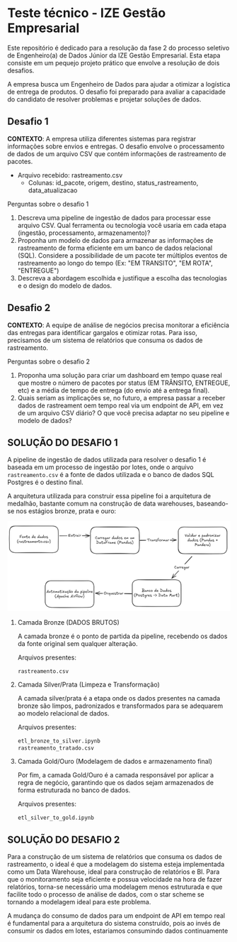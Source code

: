 # Teste técnico - IZE Gestão Empresarial

Este repositório é dedicado para a resolução da fase 2 do processo seletivo de Engenheiro(a) de Dados Júnior da IZE Gestão Empresarial. Esta etapa consiste em um pequejo projeto prático que envolve a resolução de dois desafios.

A empresa busca um Engenheiro de Dados para ajudar a otimizar a logística de entrega de produtos. O desafio foi preparado para avaliar a capacidade do candidato de resolver problemas e projetar soluções de dados.

## Desafio 1 

**CONTEXTO**: A empresa utiliza diferentes sistemas para registrar informações sobre envios e entregas. O desafio envolve o processamento de dados de um arquivo CSV que contém informações de rastreamento de pacotes. 

-   Arquivo recebido: rastreamento.csv
    - Colunas: id_pacote, origem, destino, status_rastreamento, data_atualizacao 

Perguntas sobre o desafio 1 

1.  Descreva uma pipeline de ingestão de dados para processar esse arquivo CSV. Qual ferramenta ou tecnologia você usaria em cada etapa (ingestão, processamento, armazenamento)?
2.  Proponha um modelo de dados para armazenar as informações de rastreamento de forma eficiente em um banco de dados relacional (SQL). Considere a possibilidade de um pacote ter múltiplos eventos de rastreamento ao longo do tempo (Ex: "EM TRANSITO", "EM ROTA", "ENTREGUE")
3.  Descreva a abordagem escolhida e justifique a escolha das tecnologias e o design do modelo de dados. 

## Desafio 2 

**CONTEXTO**: A equipe de análise de negócios precisa monitorar a eficiência das entregas para identificar gargalos e otimizar rotas. Para isso, precisamos de um sistema de relatórios que consuma os dados de rastreamento.

Perguntas sobre o desafio 2

1.  Proponha uma solução para criar um dashboard em tempo quase real que mostre o número de pacotes por status (EM TRÂNSITO, ENTREGUE, etc) e a média de tempo de entrega (do envio até a entrega final).
2.  Quais seriam as implicações se, no futuro, a empresa passar a receber dados de rastreament oem tempo real via um endpoint de API, em vez de um arquivo CSV diário? O que você precisa adaptar no seu pipeline e modelo de dados?

## SOLUÇÃO DO DESAFIO  1

A pipeline de ingestão de dados utilizada para resolver o desafio 1 é baseada em um processo de ingestão por lotes, onde o arquivo `rastreamento.csv` é a fonte de dados utilizada e o banco de dados SQL Postgres é o destino final. 

A arquitetura utilizada para construir essa pipeline foi a arquitetura de medalhão, bastante comum na construção de data warehouses, baseando-se nos estágios bronze, prata e ouro: 

![Pipeline de Ingestão de Dados](/assets/pipeline-ingestao-dados.png)

1.  Camada Bronze (DADOS BRUTOS)
    
    A camada bronze é o ponto de partida da pipeline, recebendo os dados da fonte original sem qualquer alteração.

    Arquivos presentes:

        rastreamento.csv

2.  Camada Silver/Prata (Limpeza e Transformação)

    A camada silver/prata é a etapa onde os dados presentes na camada bronze são limpos, padronizados e transformados para se adequarem ao modelo relacional de dados.

    Arquivos presentes:

        etl_bronze_to_silver.ipynb
        rastreamento_tratado.csv

3.  Camada Gold/Ouro (Modelagem de dados e armazenamento final)

    Por fim, a camada Gold/Ouro é a camada responsável por aplicar a regra de negócio, garantindo que os dados sejam armazenados de forma estruturada no banco de dados.

    Arquivos presentes:

        etl_silver_to_gold.ipynb

## SOLUÇÃO DO DESAFIO 2

Para a construção de um sistema de relatórios que consuma os dados de rastreamento, o ideal é que a modelagem do sistema esteja implementada como um Data Warehouse, ideal para construção de relatórios e BI. Para que o monitoramento seja eficiente e possua velocidade na hora de fazer relatórios, torna-se necessário uma modelagem menos estruturada e que facilite todo o processo de análise de dados, com o star scheme se tornando a modelagem ideal para este problema.

A mudança do consumo de dados para um endpoint de API em tempo real é fundamental para a arquitetura do sistema construído, pois ao invés de consumir os dados em lotes, estariamos consumindo dados continuamente